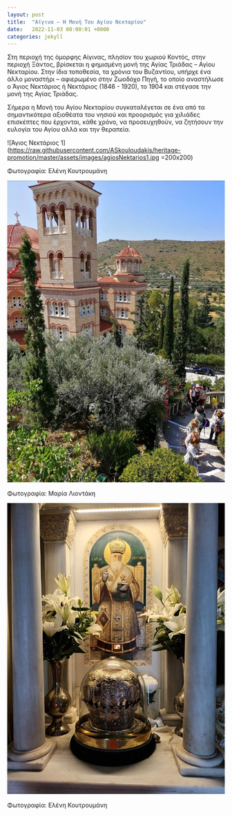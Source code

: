 ```yaml
---
layout: post
title:  "Αίγινα – Η Μονή Του Αγίου Νεκταρίου"
date:   2022-11-03 00:00:01 +0000
categories: jekyll
---
```

Στη περιοχή της όμορφης Αίγινας, πλησίον του χωριού Κοντός, στην περιοχή Ξάντος, βρίσκεται η φημισμένη μονή της Αγίας Τριάδας – Αγίου Νεκταρίου. Στην ίδια τοποθεσία, τα χρόνια του Βυζαντίου, υπήρχε ένα άλλο μοναστήρι – αφιερωμένο στην Ζωοδόχο Πηγή, το οποίο αναστήλωσε ο Άγιος Νεκτάριος ή Νεκτάριος (1846 - 1920), το 1904 και στέγασε την μονή της Αγίας Τριάδας.

Σήμερα η Μονή του Αγίου Νεκταρίου συγκαταλέγεται σε ένα από τα σημαντικότερα αξιοθέατα του νησιού και προορισμός για χιλιάδες επισκέπτες που έρχονται, κάθε χρόνο, να προσευχηθούν, να ζητήσουν την ευλογία του Αγίου αλλά και την θεραπεία.

![Άγιος Νεκτάριος 1](https://raw.githubusercontent.com/ASkouloudakis/heritage-promotion/master/assets/images/agiosNektarios1.jpg =200x200)

Φωτογραφία: Ελένη Κουτρουμάνη

![Άγιος Νεκτάριος 2](https://raw.githubusercontent.com/ASkouloudakis/heritage-promotion/master/assets/images/agiosNektarios3.jpg)

Φωτογραφία: Μαρία Λιοντάκη

![Άγιος Νεκτάριος 1](https://raw.githubusercontent.com/ASkouloudakis/heritage-promotion/master/assets/images/agiosNektarios2.jpg)

Φωτογραφία: Ελένη Κουτρουμάνη
